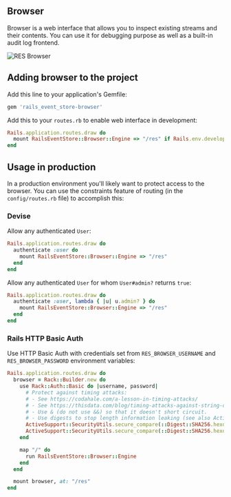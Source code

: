 ## Browser

Browser is a web interface that allows you to inspect existing streams and their contents. You can use it for debugging purpose as well as a built-in audit log frontend.

![RES Browser](/images/localhost_3000_res_.png)

## Adding browser to the project

Add this line to your application's Gemfile:

```ruby
gem 'rails_event_store-browser'
```

Add this to your `routes.rb` to enable web interface in development:

```ruby
Rails.application.routes.draw do
  mount RailsEventStore::Browser::Engine => "/res" if Rails.env.development?
end
```

## Usage in production

In a production environment you'll likely want to protect access to the browser. You can use the constraints feature of routing (in the `config/routes.rb` file) to accomplish this:

### Devise

Allow any authenticated `User`:

```ruby
Rails.application.routes.draw do
  authenticate :user do
    mount RailsEventStore::Browser::Engine => "/res"
  end
end
```

Allow any authenticated `User` for whom `User#admin?` returns `true`:

```ruby
Rails.application.routes.draw do
  authenticate :user, lambda { |u| u.admin? } do
    mount RailsEventStore::Browser::Engine => "/res"
  end
end
```

### Rails HTTP Basic Auth

Use HTTP Basic Auth with credentials set from `RES_BROWSER_USERNAME` and `RES_BROWSER_PASSWORD` environment variables:

```ruby
Rails.application.routes.draw do
  browser = Rack::Builder.new do
    use Rack::Auth::Basic do |username, password|
      # Protect against timing attacks:
      # - See https://codahale.com/a-lesson-in-timing-attacks/
      # - See https://thisdata.com/blog/timing-attacks-against-string-comparison/
      # - Use & (do not use &&) so that it doesn't short circuit.
      # - Use digests to stop length information leaking (see also ActiveSupport::SecurityUtils.variable_size_secure_compare)
      ActiveSupport::SecurityUtils.secure_compare(::Digest::SHA256.hexdigest(username), ::Digest::SHA256.hexdigest(ENV["RES_BROWSER_USERNAME"])) &
      ActiveSupport::SecurityUtils.secure_compare(::Digest::SHA256.hexdigest(password), ::Digest::SHA256.hexdigest(ENV["RES_BROWSER_PASSWORD"]))
    end

    map "/" do
      run RailsEventStore::Browser::Engine
    end
  end

  mount browser, at: "/res"
end
```
